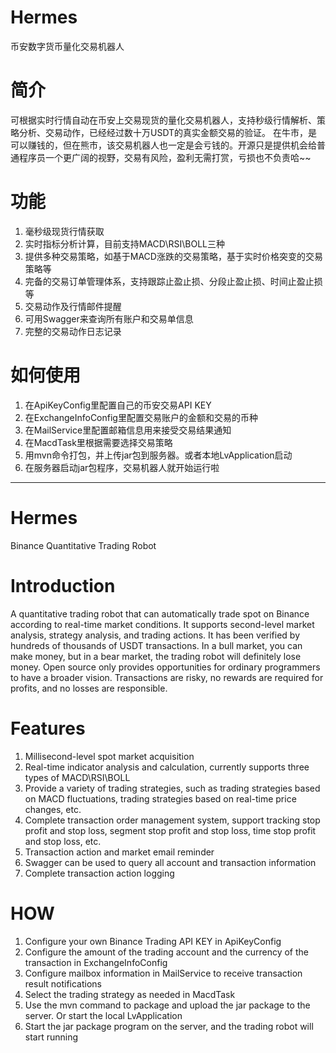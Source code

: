 # Hermes
币安数字货币量化交易机器人

# 简介
可根据实时行情自动在币安上交易现货的量化交易机器人，支持秒级行情解析、策略分析、交易动作，已经经过数十万USDT的真实金额交易的验证。
在牛市，是可以赚钱的，但在熊市，该交易机器人也一定是会亏钱的。开源只是提供机会给普通程序员一个更广阔的视野，交易有风险，盈利无需打赏，亏损也不负责哈~~

# 功能
1. 毫秒级现货行情获取
2. 实时指标分析计算，目前支持MACD\RSI\BOLL三种
3. 提供多种交易策略，如基于MACD涨跌的交易策略，基于实时价格突变的交易策略等
4. 完备的交易订单管理体系，支持跟踪止盈止损、分段止盈止损、时间止盈止损等
5. 交易动作及行情邮件提醒
6. 可用Swagger来查询所有账户和交易单信息
7. 完整的交易动作日志记录

# 如何使用
1. 在ApiKeyConfig里配置自己的币安交易API KEY
2. 在ExchangeInfoConfig里配置交易账户的金额和交易的币种
3. 在MailService里配置邮箱信息用来接受交易结果通知
4. 在MacdTask里根据需要选择交易策略
5. 用mvn命令打包，并上传jar包到服务器。或者本地LvApplication启动
6. 在服务器启动jar包程序，交易机器人就开始运行啦

----

# Hermes
Binance Quantitative Trading Robot

# Introduction
A quantitative trading robot that can automatically trade spot on Binance according to real-time market conditions. It supports second-level market analysis, strategy analysis, and trading actions. It has been verified by hundreds of thousands of USDT transactions.
In a bull market, you can make money, but in a bear market, the trading robot will definitely lose money. Open source only provides opportunities for ordinary programmers to have a broader vision. Transactions are risky, no rewards are required for profits, and no losses are responsible.

# Features
1. Millisecond-level spot market acquisition
2. Real-time indicator analysis and calculation, currently supports three types of MACD\RSI\BOLL
3. Provide a variety of trading strategies, such as trading strategies based on MACD fluctuations, trading strategies based on real-time price changes, etc.
4. Complete transaction order management system, support tracking stop profit and stop loss, segment stop profit and stop loss, time stop profit and stop loss, etc.
5. Transaction action and market email reminder
6. Swagger can be used to query all account and transaction information
7. Complete transaction action logging

# HOW
1. Configure your own Binance Trading API KEY in ApiKeyConfig
2. Configure the amount of the trading account and the currency of the transaction in ExchangeInfoConfig
3. Configure mailbox information in MailService to receive transaction result notifications
4. Select the trading strategy as needed in MacdTask
5. Use the mvn command to package and upload the jar package to the server. Or start the local LvApplication
6. Start the jar package program on the server, and the trading robot will start running

